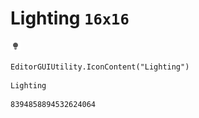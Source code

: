 # Lighting `16x16`
<img src="/img/Lighting.png" width=16 height=16>

``` CSharp
EditorGUIUtility.IconContent("Lighting")
```
```
Lighting
```
```
8394858894532624064
```
